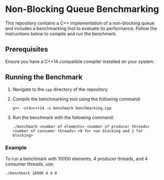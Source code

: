 # Non-Blocking Queue Benchmarking

This repository contains a C++ implementation of a non-blocking queue and includes a benchmarking tool to evaluate its performance. Follow the instructions below to compile and run the benchmark.

## Prerequisites

Ensure you have a C++14 compatible compiler installed on your system.

## Running the Benchmark

1. Navigate to the `cpp` directory of the repository.

2. Compile the benchmarking tool using the following command:
    ```shell
    g++ -std=c++14 -o benchmark benchmarking.cpp
    ```

3. Run the benchmark with the following command:
    ```shell
    ./benchmark <number of elements> <number of producer threads> <number of consumer threads> <0 for non blocking and 1 for blocking>
    ```

### Example

To run a benchmark with 10000 elements, 4 producer threads, and 4 consumer threads, use:
```shell
./benchmark 10000 4 4 0